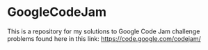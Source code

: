GoogleCodeJam
=============
This is a repository for my solutions to Google Code Jam challenge problems found here in this link: https://code.google.com/codejam/
